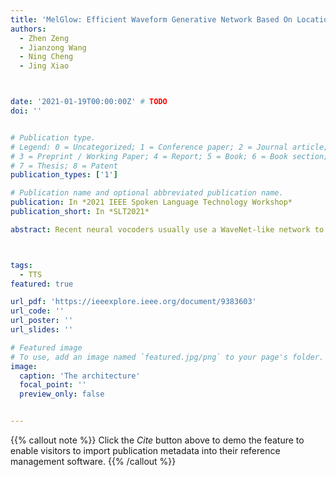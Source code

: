 ```yaml
---
title: 'MelGlow: Efficient Waveform Generative Network Based On Location-Variable Convolution'
authors:
  - Zhen Zeng
  - Jianzong Wang
  - Ning Cheng
  - Jing Xiao



date: '2021-01-19T00:00:00Z' # TODO
doi: ''


# Publication type.
# Legend: 0 = Uncategorized; 1 = Conference paper; 2 = Journal article;
# 3 = Preprint / Working Paper; 4 = Report; 5 = Book; 6 = Book section;
# 7 = Thesis; 8 = Patent
publication_types: ['1']

# Publication name and optional abbreviated publication name.
publication: In *2021 IEEE Spoken Language Technology Workshop*
publication_short: In *SLT2021*

abstract: Recent neural vocoders usually use a WaveNet-like network to capture the long-term dependencies of the waveform, but a large number of parameters are required to obtain good modeling capabilities. In this paper, an efficient network, named location-variable convolution, is proposed to model the dependencies of waveforms. Different from the use of unified convolution kernels in WaveNet to capture the dependencies of arbitrary waveforms, location-variable convolutions utilizes a kernel predictor to generate multiple sets of convolution kernels based on the melspectrum, where each set of convolution kernels is used to perform convolution operations on the associated waveform intervals. Combining WaveGlow and location-variable convolutions, an efficient vocoder, named MelGlow, is designed. Experiments on the LJSpeech dataset show that MelGlow achieves better performance than WaveGlow at small model sizes, which verifies the effectiveness and potential optimization space of location-variable convolutions.



tags:
  - TTS
featured: true

url_pdf: 'https://ieeexplore.ieee.org/document/9383603'
url_code: ''
url_poster: ''
url_slides: ''

# Featured image
# To use, add an image named `featured.jpg/png` to your page's folder.
image:
  caption: 'The architecture'
  focal_point: ''
  preview_only: false


---
```


{{% callout note %}}
Click the _Cite_ button above to demo the feature to enable visitors to import publication metadata into their reference management software.
{{% /callout %}}

